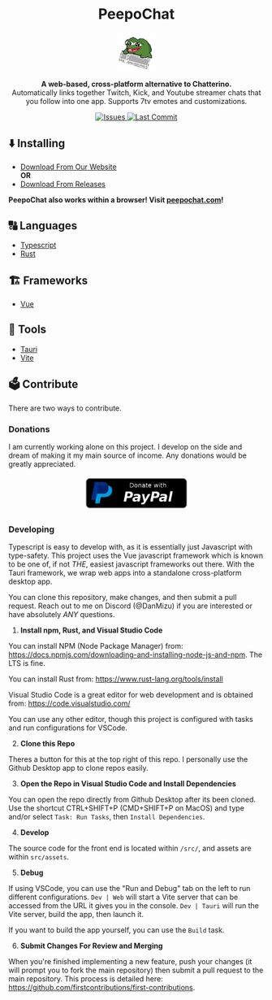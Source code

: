 <h1 align="center">PeepoChat</h1>

<p align="center">
    <img src="./assets/icon.png" width="15%" alt="Logo" />
</p>

<p align="center">
    <b>A web-based, cross-platform alternative to Chatterino.</b>
    </br>
    Automatically links together Twitch, Kick, and Youtube streamer chats that you follow into one app. Supports 7tv emotes and customizations.
</p>

<p align="center">
    <a href="https://github.com/Dan-Mizu/PeepoChat/issues" target="_blank">
        <img src="https://img.shields.io/github/issues/Dan-Mizu/PeepoChat?color=red&style=for-the-badge" alt="Issues"/>
    </a>
    <a href="https://github.com/Dan-Mizu/PeepoChat/commits" target="_blank">
        <img src="https://img.shields.io/github/last-commit/Dan-Mizu/PeepoChat?color=darkgreen&style=for-the-badge" alt="Last Commit"/>
    </a>
</p>

## ⬇️ **Installing**

-   [Download From Our Website](http://peepochat.com)
    </br>
    **OR**
-   [Download From Releases](https://github.com/Dan-Mizu/PeepoChat/releases)

**PeepoChat also works within a browser! Visit [peepochat.com](http://peepochat.com)!**

## 🔠 **Languages**

-   [Typescript](https://www.typescriptlang.org/)
-   [Rust](https://www.rust-lang.org/)

## 🏗️ **Frameworks**

-   [Vue](https://vuejs.org/)

## 🧰 **Tools**

-   [Tauri](https://tauri.app/)
-   [Vite](https://vitejs.dev/)

## 🗳️ **Contribute**

There are two ways to contribute.

### **Donations**

I am currently working alone on this project. I develop on the side and dream of making it my main source of income. Any donations would be greatly appreciated.

<p align="center" style="display: flex; justify-content: center; align-items: center;">
    <a href="https://www.paypal.com/paypalme/DanMizu" target="_blank" style="padding: 1%">
        <img height="60rem" src="paypal-donate-button.webp" alt="Donations"/>
    </a>
</p>

### **Developing**

Typescript is easy to develop with, as it is essentially just Javascript with type-safety. This project uses the Vue javascript framework which is known to be one of, if not _THE_, easiest javascript frameworks out there. With the Tauri framework, we wrap web apps into a standalone cross-platform desktop app.

You can clone this repository, make changes, and then submit a pull request. Reach out to me on Discord (@DanMizu) if you are interested or have absolutely _ANY_ questions.

1. **Install npm, Rust, and Visual Studio Code**

You can install NPM (Node Package Manager) from: <https://docs.npmjs.com/downloading-and-installing-node-js-and-npm>. The LTS is fine.

You can install Rust from: <https://www.rust-lang.org/tools/install>

Visual Studio Code is a great editor for web development and is obtained from: <https://code.visualstudio.com/>

You can use any other editor, though this project is configured with tasks and run configurations for VSCode.

2. **Clone this Repo**

Theres a button for this at the top right of this repo. I personally use the Github Desktop app to clone repos easily.

3. **Open the Repo in Visual Studio Code and Install Dependencies**

You can open the repo directly from Github Desktop after its been cloned. Use the shortcut CTRL+SHIFT+P (CMD+SHIFT+P on MacOS) and type and/or select `Task: Run Tasks`, then `Install Dependencies`.

4. **Develop**

The source code for the front end is located within `/src/`, and assets are within `src/assets`.

5. **Debug**

If using VSCode, you can use the "Run and Debug" tab on the left to run different configurations. `Dev | Web` will start a Vite server that can be accessed from the URL it gives you in the console. `Dev | Tauri` will run the Vite server, build the app, then launch it.

If you want to build the app yourself, you can use the `Build` task.

6. **Submit Changes For Review and Merging**

When you're finished implementing a new feature, push your changes (it will prompt you to fork the main repository) then submit a pull request to the main repository. This process is detailed here: <https://github.com/firstcontributions/first-contributions>.

